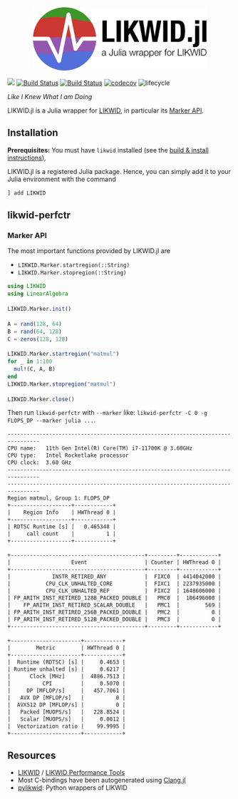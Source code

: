 <div align="center">
  <img width="390px" src="https://raw.githubusercontent.com/JuliaPerf/LIKWID.jl/main/docs/src/assets/logo_with_txt.svg">
</div>

[![](https://img.shields.io/badge/docs-dev-blue.svg)](https://juliaperf.github.io/LIKWID.jl/dev/)
[![Build Status](https://github.com/JuliaPerf/LIKWID.jl/workflows/CI/badge.svg)](https://github.com/JuliaPerf/LIKWID.jl/actions)
[![Build Status](https://gitlab.rrze.fau.de/ub55yzis/LIKWID.jl/badges/main/pipeline.svg?key_text=CI+at+NHR@FAU&key_width=130)](https://gitlab.rrze.fau.de/ub55yzis/LIKWID.jl/-/pipelines)
[![codecov](https://codecov.io/gh/JuliaPerf/LIKWID.jl/branch/main/graph/badge.svg?token=Ze61CbGoO5)](https://codecov.io/gh/JuliaPerf/LIKWID.jl)
![lifecycle](https://img.shields.io/badge/lifecycle-experimental-orange.svg)

*Like I Knew What I am Doing*

LIKWID.jl is a Julia wrapper for [LIKWID](https://github.com/RRZE-HPC/likwid), in particular its [Marker API](https://github.com/RRZE-HPC/likwid/wiki/TutorialMarkerC).

## Installation

**Prerequisites:** You must have `likwid` installed (see the [build & install instructions](https://github.com/RRZE-HPC/likwid#download-build-and-install)),

LIKWID.jl is a registered Julia package. Hence, you can simply add it to your Julia environment with the command
```julia
] add LIKWID
```

## likwid-perfctr

### Marker API

The most important functions provided by LIKWID.jl are
* `LIKWID.Marker.startregion(::String)`
* `LIKWID.Marker.stopregion(::String)`

```julia
using LIKWID
using LinearAlgebra

LIKWID.Marker.init()

A = rand(128, 64)
B = rand(64, 128)
C = zeros(128, 128)

LIKWID.Marker.startregion("matmul")
for _ in 1:100
  mul!(C, A, B)
end
LIKWID.Marker.stopregion("matmul")

LIKWID.Marker.close()
```

Then run `likwid-perfctr` with `--marker` like: `likwid-perfctr -C 0 -g FLOPS_DP --marker julia ...`.

```
--------------------------------------------------------------------------------
CPU name:	11th Gen Intel(R) Core(TM) i7-11700K @ 3.60GHz
CPU type:	Intel Rocketlake processor
CPU clock:	3.60 GHz
--------------------------------------------------------------------------------
--------------------------------------------------------------------------------
Region matmul, Group 1: FLOPS_DP
+-------------------+------------+
|    Region Info    | HWThread 0 |
+-------------------+------------+
| RDTSC Runtime [s] |   0.465348 |
|     call count    |          1 |
+-------------------+------------+

+------------------------------------------+---------+------------+
|                   Event                  | Counter | HWThread 0 |
+------------------------------------------+---------+------------+
|             INSTR_RETIRED_ANY            |  FIXC0  | 4414042000 |
|           CPU_CLK_UNHALTED_CORE          |  FIXC1  | 2237935000 |
|           CPU_CLK_UNHALTED_REF           |  FIXC2  | 1648606000 |
| FP_ARITH_INST_RETIRED_128B_PACKED_DOUBLE |   PMC0  |  106496000 |
|    FP_ARITH_INST_RETIRED_SCALAR_DOUBLE   |   PMC1  |        569 |
| FP_ARITH_INST_RETIRED_256B_PACKED_DOUBLE |   PMC2  |          0 |
| FP_ARITH_INST_RETIRED_512B_PACKED_DOUBLE |   PMC3  |          0 |
+------------------------------------------+---------+------------+

+----------------------+------------+
|        Metric        | HWThread 0 |
+----------------------+------------+
|  Runtime (RDTSC) [s] |     0.4653 |
| Runtime unhalted [s] |     0.6217 |
|      Clock [MHz]     |  4886.7513 |
|          CPI         |     0.5070 |
|     DP [MFLOP/s]     |   457.7061 |
|   AVX DP [MFLOP/s]   |          0 |
|  AVX512 DP [MFLOP/s] |          0 |
|   Packed [MUOPS/s]   |   228.8524 |
|   Scalar [MUOPS/s]   |     0.0012 |
|  Vectorization ratio |    99.9995 |
+----------------------+------------+
```

## Resources

* [LIKWID](https://github.com/RRZE-HPC/likwid) / [LIKWID Performance Tools](https://hpc.fau.de/research/tools/likwid/)
* Most C-bindings have been autogenerated using [Clang.jl](https://github.com/JuliaInterop/Clang.jl)
* [pylikwid](https://github.com/RRZE-HPC/pylikwid): Python wrappers of LIKWID
